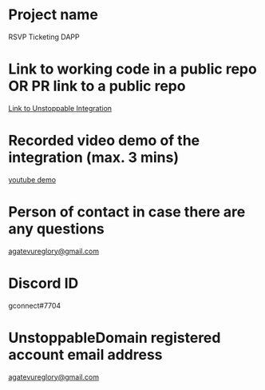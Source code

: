 # Project name 
RSVP Ticketing DAPP

# Link to working code in a public repo OR PR link to a public repo
[Link to Unstoppable Integration](https://github.com/gconnect/rsvp-dapp/blob/master/src/api/login.js)

# Recorded video demo of the integration (max. 3 mins)
[youtube demo](https://youtu.be/2xxEKot5ruM)

# Person of contact in case there are any questions
agatevureglory@gmail.com

# Discord ID
gconnect#7704

# UnstoppableDomain registered account email address
agatevureglory@gmail.com
